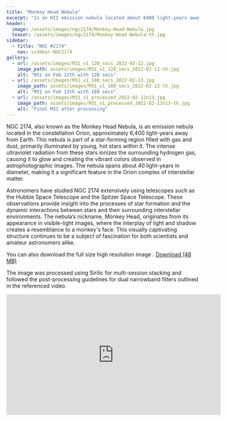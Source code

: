 ```yaml
---
title: "Monkey Head Nebula"
excerpt: "Is an HII emission nebula located about 6400 light-years away from Earth."
header:
  image: /assets/images/ngc2174/Monkey-Head-Nebula.jpg
  teaser: /assets/images/ngc2174/Monkey-Head-Nebula-th.jpg
sidebar:
  - title: "NGC #2174"
    nav: sidebar-NGC2174
gallery:
  - url: /assets/images/M31_v1_120_secs_2022-02-12.jpg
    image_path: assets/images/M31_v1_120_secs_2022-02-12-th.jpg
    alt: "M31 on Feb 12th with 120 secs"
  - url: /assets/images/M31_v1_180_secs_2022-02-13.jpg
    image_path: assets/images/M31_v1_180_secs_2022-02-13-th.jpg
    alt: "M31 on Feb 13th with 180 secs"
  - url: /assets/images/M31_v1_processed_2022-02-12n13.jpg
    image_path: assets/images/M31_v1_processed_2022-02-12n13-th.jpg
    alt: "Final M31 after processing"
---
```


NGC 2174, also known as the Monkey Head Nebula, is an emission nebula located in the constellation Orion, approximately 6,400 light-years away from Earth. This nebula is part of a star-forming region filled with gas and dust, primarily illuminated by young, hot stars within it. The intense ultraviolet radiation from these stars ionizes the surrounding hydrogen gas, causing it to glow and creating the vibrant colors observed in astrophotographic images. The nebula spans about 40 light-years in diameter, making it a significant feature in the Orion complex of interstellar matter.

Astronomers have studied NGC 2174 extensively using telescopes such as the Hubble Space Telescope and the Spitzer Space Telescope. These observations provide insight into the processes of star formation and the dynamic interactions between stars and their surrounding interstellar environments. The nebula’s nickname, Monkey Head, originates from its appearance in visible-light images, where the interplay of light and shadow creates a resemblance to a monkey's face. This visually captivating structure continues to be a subject of fascination for both scientists and amateur astronomers alike.


You can also download the full size high resolution image .
<a href="https://www.costel.me/assets/images/ngc2174/NGC2174-final.PNG" class="btn btn--success" download>Download (48 MB)
</a>

The image was processed using Sirilic for multi-session stacking and followed the post-processing guidelines for dual narrowband filters outlined in the referenced video.
<center>
<iframe width="560" height="315" src="https://www.youtube.com/embed/fDhOrKvM7GU?si=ouKzC22SC7p2R2oK" title="YouTube video player" frameborder="0" allow="accelerometer; autoplay; clipboard-write; encrypted-media; gyroscope; picture-in-picture; web-share" referrerpolicy="strict-origin-when-cross-origin" allowfullscreen></iframe>
</center>

